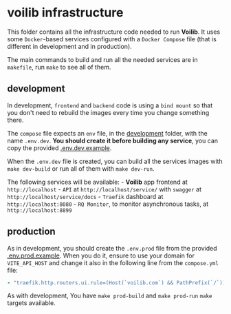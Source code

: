 # voilib infrastructure
This folder contains all the infrastructure code needed to run
**Voilib**.  It uses some `Docker`-based services configured with a
`Docker Compose` file (that is different in development and in
production).

The main commands to build and run all the needed services are in
`makefile`, run `make` to see all of them.

## development
In development, `frontend` and `backend` code is using a `bind mount`
so that you don't need to rebuild the images every time you change
something there.

The `compose` file expects an `env` file, in the
[development](./development) folder, with the name `.env.dev`.  **You
should create it before building any service**, you can copy the
provided [.env.dev.example](./development/.env.dev.example).

When the `.env.dev` file is created, you can build all the services
images with `make dev-build` or run all of them with `make dev-run`.

The following services will be available:
    - **Voilib** app frontend at `http://localhost`
	- `API` at `http://localhost/service/` with `swagger` at `http://localhost/service/docs`
	- `Traefik` dashboard at `http://localhost:8080`
	- `RQ Monitor`, to monitor asynchronous tasks, at
      `http://localhost:8899`

## production
As in development, you should create the `.env.prod` file from the
provided [.env.prod.example](./production/.env.prod.example). When you
do it, ensure to use your domain for `VITE_API_HOST` and change it
also in the following line from the `compose.yml` file:

```yaml
- "traefik.http.routers.ui.rule=(Host(`voilib.com`) && PathPrefix(`/`))"
```

As with development, You have `make prod-build` and `make prod-run`
`make` targets available.
